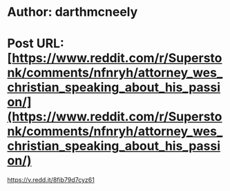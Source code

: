 # Author: darthmcneely
# Post URL: [https://www.reddit.com/r/Superstonk/comments/nfnryh/attorney_wes_christian_speaking_about_his_passion/](https://www.reddit.com/r/Superstonk/comments/nfnryh/attorney_wes_christian_speaking_about_his_passion/)


https://v.redd.it/8fib79d7cyz61